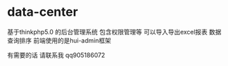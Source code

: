 # data-center
基于thinkphp5.0 的后台管理系统 包含权限管理等
可以导入导出excel报表 数据查询排序 
前端使用的是hui-admin框架 

有需要的话 请联系我 qq905186072



